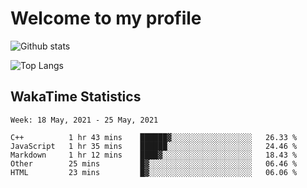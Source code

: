 # Welcome to my profile

![Github stats](https://github-readme-stats.vercel.app/api?username=xinthose&show_icons=true&theme=radical&count_private=true)

![Top Langs](https://github-readme-stats.vercel.app/api/top-langs/?username=xinthose)

## WakaTime Statistics
<!--START_SECTION:waka-->
```text
Week: 18 May, 2021 - 25 May, 2021

C++          1 hr 43 mins    ██████▓░░░░░░░░░░░░░░░░░░   26.33 % 
JavaScript   1 hr 35 mins    ██████░░░░░░░░░░░░░░░░░░░   24.46 % 
Markdown     1 hr 12 mins    ████▓░░░░░░░░░░░░░░░░░░░░   18.43 % 
Other        25 mins         █▓░░░░░░░░░░░░░░░░░░░░░░░   06.46 % 
HTML         23 mins         █▓░░░░░░░░░░░░░░░░░░░░░░░   06.06 % 
```
<!--END_SECTION:waka-->
